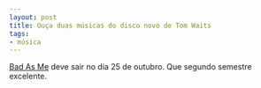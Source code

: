 ```yaml
---
layout: post
title: Ouça duas músicas do disco novo de Tom Waits
tags:
- música
---
```


[Bad As Me](http://www.tomwaits.com/albums/#/albums/album/34/Bad_As_Me/) deve sair no dia 25 de outubro. Que segundo semestre excelente.
